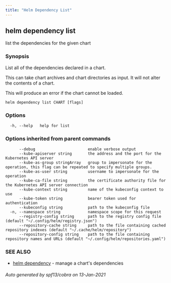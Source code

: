 ```yaml
---
title: "Helm Dependency List"
---
```


## helm dependency list

list the dependencies for the given chart

### Synopsis


List all of the dependencies declared in a chart.

This can take chart archives and chart directories as input. It will not alter
the contents of a chart.

This will produce an error if the chart cannot be loaded.


```
helm dependency list CHART [flags]
```

### Options

```
  -h, --help   help for list
```

### Options inherited from parent commands

```
      --debug                       enable verbose output
      --kube-apiserver string       the address and the port for the Kubernetes API server
      --kube-as-group stringArray   group to impersonate for the operation, this flag can be repeated to specify multiple groups.
      --kube-as-user string         username to impersonate for the operation
      --kube-ca-file string         the certificate authority file for the Kubernetes API server connection
      --kube-context string         name of the kubeconfig context to use
      --kube-token string           bearer token used for authentication
      --kubeconfig string           path to the kubeconfig file
  -n, --namespace string            namespace scope for this request
      --registry-config string      path to the registry config file (default "~/.config/helm/registry.json")
      --repository-cache string     path to the file containing cached repository indexes (default "~/.cache/helm/repository")
      --repository-config string    path to the file containing repository names and URLs (default "~/.config/helm/repositories.yaml")
```

### SEE ALSO

* [helm dependency](helm_dependency.md)	 - manage a chart's dependencies

###### Auto generated by spf13/cobra on 13-Jan-2021
